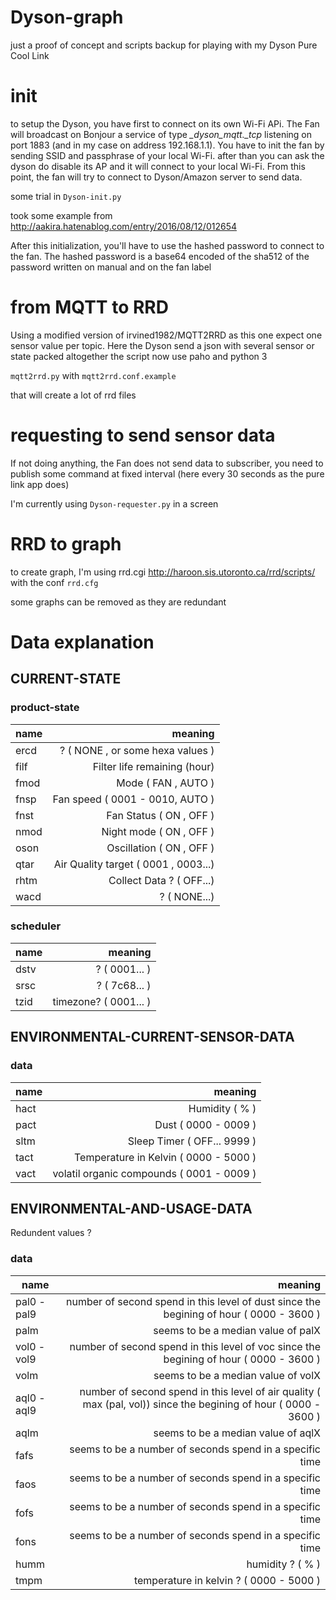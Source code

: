 Dyson-graph
===========

just a proof of concept and scripts backup for playing with my Dyson Pure Cool Link

# init

to setup the Dyson, you have first to connect on its own Wi-Fi APi. The Fan will
broadcast on Bonjour a service of type *_dyson_mqtt._tcp* listening on port
1883 (and in my case on address 192.168.1.1). You have to init the fan by
sending SSID and passphrase of your local Wi-Fi. after than you can ask the
dyson do disable its AP and it will connect to your local Wi-Fi.
From this point, the fan will try to connect to Dyson/Amazon server to send data.

some trial in `Dyson-init.py`

took some example from http://aakira.hatenablog.com/entry/2016/08/12/012654

After this initialization, you'll have to use the hashed password to connect to
the fan. The hashed password is a base64 encoded of the sha512 of the password
written on manual and on the fan label

# from MQTT to RRD

Using a modified version of irvined1982/MQTT2RRD as this one expect one sensor
value per topic.  Here the Dyson send a json with several sensor or state
packed altogether the script now use paho and python 3

`mqtt2rrd.py` with `mqtt2rrd.conf.example`

that will create a lot of rrd files

# requesting to send sensor data

If not doing anything, the Fan does not send data to subscriber, you need to publish some command at fixed interval (here every 30 seconds as the pure link app does)

I'm currently using `Dyson-requester.py` in a screen

# RRD to graph

to create graph, I'm using rrd.cgi
http://haroon.sis.utoronto.ca/rrd/scripts/
with the conf `rrd.cfg`

some graphs can be removed as they are redundant

# Data explanation

## CURRENT-STATE

### product-state

| name | meaning |
| ------------- | -----:|
| ercd | ? ( NONE , or some hexa values ) |
| filf | Filter life remaining (hour) |
| fmod | Mode ( FAN , AUTO ) |
| fnsp | Fan speed ( 0001 - 0010, AUTO ) |
| fnst | Fan Status ( ON , OFF ) |
| nmod | Night mode ( ON , OFF ) |
| oson | Oscillation ( ON , OFF ) |
| qtar | Air Quality target ( 0001 , 0003...) |
| rhtm | Collect Data ? ( OFF...) |
| wacd | ? ( NONE...) |

### scheduler

| name | meaning |
| ------------- | -----:|
| dstv | ? ( 0001... ) |
| srsc | ? ( 7c68... ) |
| tzid | timezone? ( 0001... ) |

## ENVIRONMENTAL-CURRENT-SENSOR-DATA

### data

| name | meaning |
| ------------- | -----:|
| hact | Humidity ( % ) |
| pact | Dust ( 0000 - 0009 ) |
| sltm | Sleep Timer ( OFF... 9999 ) |
| tact | Temperature in Kelvin ( 0000 - 5000 ) |
| vact | volatil organic compounds ( 0001 - 0009 ) |

## ENVIRONMENTAL-AND-USAGE-DATA

Redundent values ?

### data

| name | meaning |
| ------------- | -----:|
| pal0 - pal9 | number of second spend in this level of dust since the begining of hour ( 0000 - 3600 ) |
| palm | seems to be a median value of palX |
| vol0 - vol9 | number of second spend in this level of voc since the begining of hour ( 0000 - 3600 ) |
| volm | seems to be a median value of volX |
| aql0 - aql9 | number of second spend in this level of air quality ( max (pal, vol)) since the begining of hour ( 0000 - 3600 ) |
| aqlm | seems to be a median value of aqlX |
| fafs | seems to be a number of seconds spend in a specific time |
| faos | seems to be a number of seconds spend in a specific time |
| fofs | seems to be a number of seconds spend in a specific time |
| fons | seems to be a number of seconds spend in a specific time |
| humm | humidity ? ( % )   |
| tmpm | temperature in kelvin ? ( 0000 - 5000 ) |

